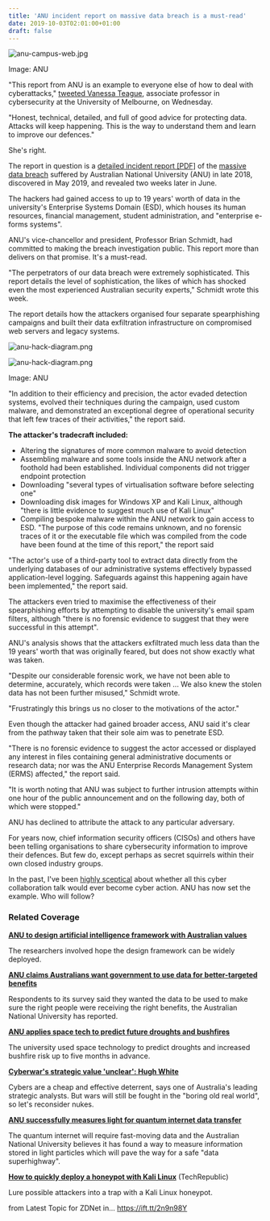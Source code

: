 ```yaml
---
title: 'ANU incident report on massive data breach is a must-read'
date: 2019-10-03T02:01:00+01:00
draft: false
---
```


![anu-campus-web.jpg](https://zdnet4.cbsistatic.com/hub/i/2019/06/04/3e8f4544-211c-4df3-91b9-b629cadb8c75/62f1d8da92edd1e82ba0f63b97fabf1e/anu-campus-web.jpg)

Image: ANU

"This report from ANU is an example to everyone else of how to deal with cyberattacks," [tweeted Vanessa Teague](https://twitter.com/VTeagueAus/status/1179297071943360512), associate professor in cybersecurity at the University of Melbourne, on Wednesday.

"Honest, technical, detailed, and full of good advice for protecting data. Attacks will keep happening. This is the way to understand them and learn to improve our defences."

She's right.

The report in question is a [detailed incident report \[PDF\]](https://imagedepot.anu.edu.au/scapa/Website/SCAPA190209_Public_report_web_2.pdf) of the [massive data breach](https://www.zdnet.com/article/australian-national-university-breached-with-19-years-of-data-accessed/) suffered by Australian National University (ANU) in late 2018, discovered in May 2019, and revealed two weeks later in June.

The hackers had gained access to up to 19 years' worth of data in the university's Enterprise Systems Domain (ESD), which houses its human resources, financial management, student administration, and "enterprise e-forms systems".

ANU's vice-chancellor and president, Professor Brian Schmidt, had committed to making the breach investigation public. This report more than delivers on that promise. It's a must-read.

"The perpetrators of our data breach were extremely sophisticated. This report details the level of sophistication, the likes of which has shocked even the most experienced Australian security experts," Schmidt wrote this week.

The report details how the attackers organised four separate spearphishing campaigns and built their data exfiltration infrastructure on compromised web servers and legacy systems.

![anu-hack-diagram.png](https://www.zdnet.com/article/anu-incident-report-on-massive-data-breach-a-must-read/#ftag=RSSbaffb68)

<span><img src="https://zdnet4.cbsistatic.com/hub/i/2019/10/02/354118fe-1f10-440a-83ad-3b68a82ea60e/c91474d7f6c83c0dfb2bd3021f11fccd/anu-hack-diagram.png" alt="anu-hack-diagram.png" /></span>

Image: ANU

"In addition to their efficiency and precision, the actor evaded detection systems, evolved their techniques during the campaign, used custom malware, and demonstrated an exceptional degree of operational security that left few traces of their activities," the report said.

**The attacker's tradecraft included:**

*   Altering the signatures of more common malware to avoid detection
*   Assembling malware and some tools inside the ANU network after a foothold had been established. Individual components did not trigger endpoint protection
*   Downloading "several types of virtualisation software before selecting one"
*   Downloading disk images for Windows XP and Kali Linux, although "there is little evidence to suggest much use of Kali Linux"
*   Compiling bespoke malware within the ANU network to gain access to ESD. "The purpose of this code remains unknown, and no forensic traces of it or the executable file which was compiled from the code have been found at the time of this report," the report said

"The actor's use of a third-party tool to extract data directly from the underlying databases of our administrative systems effectively bypassed application-level logging. Safeguards against this happening again have been implemented," the report said.

The attackers even tried to maximise the effectiveness of their spearphishing efforts by attempting to disable the university's email spam filters, although "there is no forensic evidence to suggest that they were successful in this attempt".

ANU's analysis shows that the attackers exfiltrated much less data than the 19 years' worth that was originally feared, but does not show exactly what was taken.

"Despite our considerable forensic work, we have not been able to determine, accurately, which records were taken ... We also knew the stolen data has not been further misused," Schmidt wrote.

"Frustratingly this brings us no closer to the motivations of the actor."

Even though the attacker had gained broader access, ANU said it's clear from the pathway taken that their sole aim was to penetrate ESD.

"There is no forensic evidence to suggest the actor accessed or displayed any interest in files containing general administrative documents or research data; nor was the ANU Enterprise Records Management System (ERMS) affected," the report said.

"It is worth noting that ANU was subject to further intrusion attempts within one hour of the public announcement and on the following day, both of which were stopped."

ANU has declined to attribute the attack to any particular adversary.

For years now, chief information security officers (CISOs) and others have been telling organisations to share cybersecurity information to improve their defences. But few do, except perhaps as secret squirrels within their own closed industry groups.

In the past, I've been [highly sceptical](https://www.zdnet.com/article/cyber-cooperation-leads-to-cybersecurity-so-why-wont-australia-cyber-do-it/) about whether all this cyber collaboration talk would ever become cyber action. ANU has now set the example. Who will follow?

### Related Coverage

**[ANU to design artificial intelligence framework with Australian values](https://www.zdnet.com/article/anu-to-design-artificial-intelligence-framework-with-australian-values/)**

The researchers involved hope the design framework can be widely deployed.

**[ANU claims Australians want government to use data for better-targeted benefits](https://www.zdnet.com/article/anu-claims-australians-want-government-to-use-data-for-better-targeted-benefits/)**

Respondents to its survey said they wanted the data to be used to make sure the right people were receiving the right benefits, the Australian National University has reported.

**[ANU applies space tech to predict future droughts and bushfires](https://www.zdnet.com/article/anu-applies-space-tech-to-predict-future-droughts-and-bushfires/)**

The university used space technology to predict droughts and increased bushfire risk up to five months in advance.

**[Cyberwar's strategic value 'unclear': Hugh White](https://www.zdnet.com/article/cyberwars-strategic-value-unclear-hugh-white/)**

Cybers are a cheap and effective deterrent, says one of Australia's leading strategic analysts. But wars will still be fought in the "boring old real world", so let's reconsider nukes.

**[ANU successfully measures light for quantum internet data transfer](https://www.zdnet.com/article/anu-successfully-measures-light-for-quantum-internet-data-transfer/)**

The quantum internet will require fast-moving data and the Australian National University believes it has found a way to measure information stored in light particles which will pave the way for a safe "data superhighway".

**[How to quickly deploy a honeypot with Kali Linux](https://www.techrepublic.com/article/how-to-quickly-deploy-a-honeypot-with-kali-linux/)** (TechRepublic)

Lure possible attackers into a trap with a Kali Linux honeypot.

  
  
from Latest Topic for ZDNet in... https://ift.tt/2n9n98Y